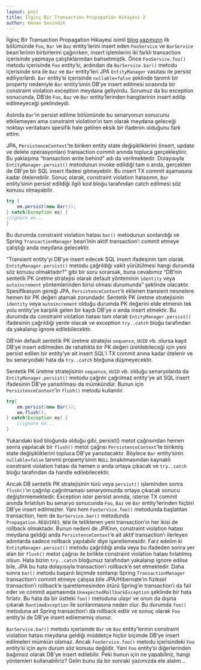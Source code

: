 ```yaml
---
layout: post
title: İlginç Bir Transaction Propagation Hikayesi 2
author: Kenan Sevindik
---
```


İlginç Bir Transaction Propagation Hikayesi isimli [blog yazımızın](http://www.kenansevindik.com/ilginc-bir-transaction-propagation-hikayesi/) 
ilk bölümünde `Foo`, `Bar` ve `Baz` entity’lerini insert eden `FooService` ve `BarService` bean’lerinin birbirlerini 
çağırırken, insert işlemlerini iki farklı transaction içerisinde yapmaya çalıştıklarından bahsetmiştik. Önce `FooService.foo()` 
metodu içerisinde `Foo` entity’si, ardından da `BarService.bar()` metodu içerisinde sıra ile `Baz` ve `Bar` entity’leri 
JPA `EntityManager` vasıtası ile persist ediliyorlardı. `Bar` entity’si içerisinde `nullable=false` şeklinde tanımlı bir 
property nedeniyle `Bar` entity’sinin DB’ye insert edilmesi sırasında bir constraint violation exception meydana geliyordu. 
Sorumuz da bu exception sonucunda, DB’de `Foo`, `Baz` ve `Bar` entity’lerinden hangilerinin insert edilip edilmeyeceği 
şeklindeydi.

Aslında `Bar`’ın persist edilme bölümünde bu senaryonun sonucunu etkilemeyen ama constraint violation’ın tam olarak meydana 
geleceği noktayı veritabanı spesifik hale getiren eksik bir ifadenin olduğunu fark ettim.

JPA, `PersistenceContext`’te biriken entity state değişikliklerini (insert, update ve delete operasyonları) transaction 
commit anında topluca gerçekleştirir. Bu yaklaşıma “transaction write behind” adı da verilmektedir. Dolayısıyla `EntityManager.persist()` 
metodunun invoke edildiği tam o anda, gerçekten de DB’ye bir SQL insert ifadesi gitmeyebilir. Bu insert TX commit aşamasına 
kadar ötelenebilir. Sonuç olarak, constraint violation hatasının, `Bar` entity’sinin persist edildiği ilgili kod bloğu 
tarafından catch edilmesi söz konusu olmayabilir.

```java
try {
    em.persist(new Bar());
} catch(Exception ex) {
//ignore ex...
}
```

Bu durumda constraint violation hatası `bar()` metodunun sonlandığı ve Spring `TransactionManager` bean’inin aktif 
transaction’ı commit etmeye çalıştığı anda meydana gelecektir.

“Transient entity’yi DB’ye insert edecek SQL insert ifadesinin tam olarak `EntityManager.persist()` metodu çağrıldığı 
vakit yürütülmesi hangi durumda söz konusu olmaktadır?” gibi bir soru sorarsak, buna cevabımız “DB’nin sentetik PK üretme 
stratejisi olarak default yönteminin `identity` veya `autoincrement` yöntemlerinden birisi olması durumunda” şeklinde 
olacaktır. Spesifikasyon gereği JPA, `PersistenceContext`’e eklenen transient nesnelere hemen bir PK değeri atamak zorundadır. 
Sentetik PK üretme stratejisinin `identity` veya `autoincrement` olduğu durumda PK değerini elde etmenin tek yolu entity’ye 
karşılık gelen bir kaydı DB’ye o anda insert etmektir. Bu durumda da constraint violation hatası tam olarak `EntityManager.persist()` 
ifadesinin çağrıldığı yerde olacak ve exception `try..catch` bloğu tarafından da yakalanıp ignore edilebilecektir.

DB’nin default sentetik PK üretme stratejisi `sequence`, `UUID` vb. olursa kayıt DB’ye insert edilmeden de rahatlıkla bir 
PK değeri üretilebileceği için yeni persist edilen bir entity’ye ait insert SQL’i TX commit anına kadar ötelenir ve bu 
senaryodaki hata da `try..catch` bloğuna düşmeyecektir.

Sentetik PK üretme stratejisinin `sequence`, `UUID` vb. olduğu senaryolarda da `EntityManager.persist()` metodu çağrılır 
çağrılmaz entity’ye ait SQL insert ifadesinin DB’ye yansıtılması da mümkündür. Bunun için `PersistenceContext`’in `flush()` 
metodu kullanılır.

```java
try{
    em.persist(new Bar());
    em.flush();
} catch(Exception ex) {
    //ignore ex...
}
```

Yukarıdaki kod bloğunda olduğu gibi, persist() metot çağrısından hemen sonra yapılacak bir `flush()` metot çağrısı `PersistenceContext`’te 
birikmiş state değişikliklerini topluca DB’ye yansıtacaktır. Böylece `Bar` entity’sinin `nullable=false` tanımlı property’sinin 
`NULL` bırakılmasından kaynaklı constraint violation hatası da hemen o anda ortaya çıkacak ve `try..catch` bloğu tarafından 
da handle edilebilecektir.

Ancak DB sentetik PK stratejisinin türü veya `persist()` işleminden sonra `flush()`’ın çağrılıp çağrılmaması senaryomuzda 
ortaya çıkacak sonucu değiştirmemektedir. Exception ister persist anında, isterse TX commit anında fırlatılsın bu senaryo 
sonucunda `Foo`, `Baz` ve `Bar` entity’lerinden hiçbiri DB’ye insert edilmezler. Yani hem `FooService.foo()` metodunda 
başlatılan transaction, hem de `BarService.bar()` metodunda `Propagation.REQUIRES_NEW` ile tetiklenen yeni transaction’ın 
her ikisi de rollback olmaktadır. Bunun nedeni de JPA’nın, constraint violation hatası meydana geldiği anda `PersistenceContext`’e 
ait aktif transaction’ı ilerleyen adımlarda sadece rollback yapılabilir diye işaretlemesidir. Farz edelim ki `EntityManager.persist()` 
metodu çağrıldığı anda veya bu ifadeden sonra yer alan bir `flush()` metot çağrısı ile birlikte constraint violation hatası 
fırlatılmış olsun. Hata bizim `try..catch` bloğumuz tarafından yakalanıp ignore edilse bile, JPA bu hata dolayısıyla 
transaction’ı rollback’e set etmektedir. Daha sonra `bar()` metodu başarılı biçimde sonlanıp Spring `TransactionManager` 
transaction’ı commit etmeye çalışsa bile JPA/Hibernate’in fiziksel transaction’ı rollback’e işaretlemesinden ötürü Spring’in 
transaction’ı da fail eder ve commit aşamasında `UnexpectedRollbackException` şeklinde bir hata fırlatır. Bu hata da bir 
üstteki `foo()` metoduna ulaşır ve onun da dışına çıkarak `RuntimeException` ile sonlanmasına neden olur. Bu durumda `foo()` 
metoduna ait Spring transaction’ı da rollback edilir ve sonuç olarak `Foo` entity’si de DB’ye insert edilememiş olunur.

`BarService.bar()` metodu içerisinde `Bar` ve `Baz` entity’lerinin constraint violation hatası meydana geldiği müddetçe 
hiçbir biçimde DB’ye insert edilmeleri mümkün olamaz. Ancak `FooService.foo()` metodu içerisindeki `Foo` entity’si için 
aynı durum söz konusu değildir. Yani `Foo` entity’si diğerlerinden bağımsız olarak DB’ye insert edilebilir. Peki bunun 
için ne yapabiliriz, hangi yöntemleri kullanabiliriz? Gelin bunu da bir sonraki yazımızda ele alalım…

